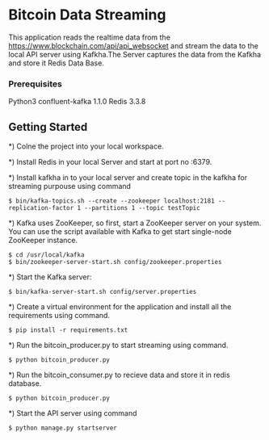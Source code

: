 # Bitcoin Data Streaming

This application reads the realtime data from the https://www.blockchain.com/api/api_websocket and stream the data to the local API server using Kafkha.The Server captures the data from the Kafkha and store it Redis Data Base.

### Prerequisites

Python3
confluent-kafka 1.1.0
Redis 3.3.8


## Getting Started

*) Colne the project into your local workspace.

*) Install Redis in your local Server and start at port no :6379.

*) Install kafkha in to your local server and create topic in the kafkha for streaming purpouse using command

    $ bin/kafka-topics.sh --create --zookeeper localhost:2181 --replication-factor 1 --partitions 1 --topic testTopic

*) Kafka uses ZooKeeper, so first, start a ZooKeeper server on your system. You can use the script available with Kafka to get start single-node ZooKeeper instance.

    $ cd /usr/local/kafka
    $ bin/zookeeper-server-start.sh config/zookeeper.properties

*) Start the Kafka server:

    $ bin/kafka-server-start.sh config/server.properties
    
*) Create a virtual environment for the application and install all the requirements using command.

    $ pip install -r requirements.txt 

*) Run the bitcoin_producer.py to start streaming using command.

    $ python bitcoin_producer.py

*) Run the bitcoin_consumer.py to recieve data and store it in redis database.

    $ python bitcoin_producer.py

*) Start the API server using command

    $ python manage.py startserver

